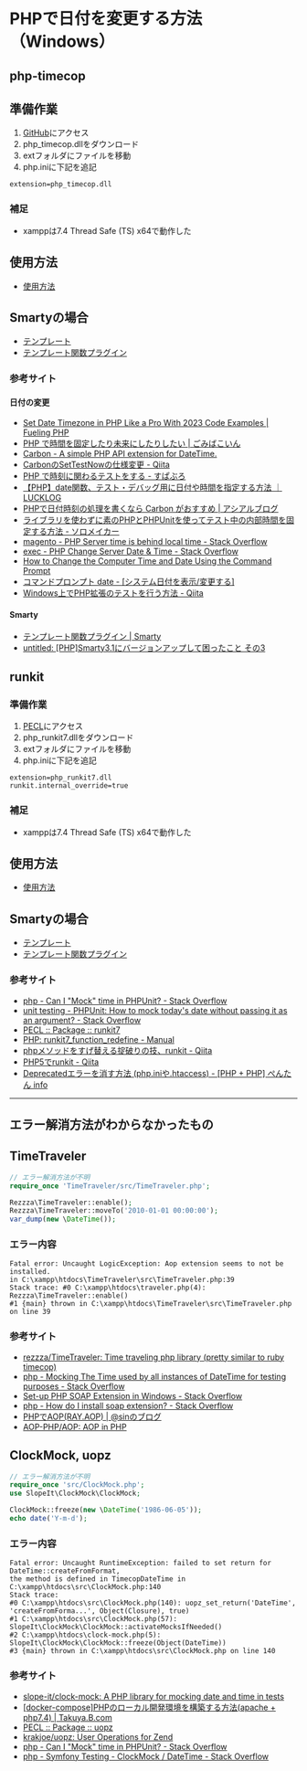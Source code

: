 # PHPで日付を変更する方法（Windows）

## php-timecop
## 準備作業
1. [GitHub](https://github.com/hnw/php-timecop#user-content-install-on-windows-experimental)にアクセス
1. php_timecop.dllをダウンロード
1. extフォルダにファイルを移動
1. php.iniに下記を追記
```
extension=php_timecop.dll
```
### 補足
- xamppは7.4 Thread Safe (TS) x64で動作した

## 使用方法
- [使用方法](/php-timecop/usage.php)

## Smartyの場合
- [テンプレート](/php-timecop/smarty.tpl)
- [テンプレート関数プラグイン](/php-timecop/plugin.php)

### 参考サイト

#### 日付の変更
- [Set Date Timezone in PHP Like a Pro With 2023 Code Examples | Fueling PHP](https://fuelingphp.com/set-date-timezone-php/)
- [PHP で時間を固定したり未来にしたりしたい | ごみばこいん](https://gomiba.co/archives/2018/06/2146/)
- [Carbon - A simple PHP API extension for DateTime.](https://carbon.nesbot.com/#gettingstarted)
- [CarbonのSetTestNowの仕様変更 - Qiita](https://qiita.com/ggg-mzkr/items/9c018a3b140d5c027d56)
- [PHP で時刻に関わるテストをする - すぱぶろ](https://superbrothers.hatenablog.com/entry/20120201/1328098312)
- [【PHP】date関数、テスト・デバッグ用に日付や時間を指定する方法 ｜ LUCKLOG](https://lucklog.info/php-date-target/)
- [PHPで日付時刻の処理を書くなら Carbon がおすすめ | アシアルブログ](https://blog.asial.co.jp/1392)
- [ライブラリを使わずに素のPHPとPHPUnitを使ってテスト中の内部時間を固定する方法 - ソロメイカー](https://solomaker.club/how-to-fixed-date-time-in-php-unit-without-library/)
- [magento - PHP Server time is behind local time - Stack Overflow](https://stackoverflow.com/questions/48081627/php-server-time-is-behind-local-time)
- [exec - PHP Change Server Date & Time - Stack Overflow](https://stackoverflow.com/questions/20177595/php-change-server-date-time)
- [How to Change the Computer Time and Date Using the Command Prompt](https://www.wikihow.com/Change-the-Computer-Time-and-Date-Using-the-Command-Prompt)
- [コマンドプロンプト date - [システム日付を表示/変更する]](https://www.k-tanaka.net/cmd/date.php)
- [Windows上でPHP拡張のテストを行う方法 - Qiita](https://qiita.com/hnw/items/f048a5ac86bcba9a21f9)

#### Smarty
- [テンプレート関数プラグイン | Smarty](https://www.smarty.net/docs/ja/plugins.functions.tpl)
- [untitled: [PHP]Smarty3.1にバージョンアップして困ったこと その3](http://dupont-kedama.blogspot.com/2014/02/phpsmarty31-3.html)

## runkit

### 準備作業
1. [PECL](https://pecl.php.net/package/runkit7)にアクセス
1. php_runkit7.dllをダウンロード
1. extフォルダにファイルを移動
1. php.iniに下記を追記
```
extension=php_runkit7.dll
runkit.internal_override=true
```

### 補足
- xamppは7.4 Thread Safe (TS) x64で動作した

## 使用方法
- [使用方法](/runkit/usage.php)

## Smartyの場合
- [テンプレート](/runkit/smarty.tpl)
- [テンプレート関数プラグイン](/runkit/plugin.php)

### 参考サイト
- [php - Can I "Mock" time in PHPUnit? - Stack Overflow](https://stackoverflow.com/questions/2371854/can-i-mock-time-in-phpunit#answer-20800668)
- [unit testing - PHPUnit: How to mock today's date without passing it as an argument? - Stack Overflow](https://stackoverflow.com/questions/7210851/phpunit-how-to-mock-todays-date-without-passing-it-as-an-argument#answer-7211618)
- [PECL :: Package :: runkit7](https://pecl.php.net/package/runkit7)
- [PHP: runkit7_function_redefine - Manual](https://www.php.net/manual/ja/function.runkit7-function-redefine.php)
- [phpメソッドをすげ替える掟破りの技、runkit - Qiita](https://qiita.com/sota/items/99474438e48284fbf1c5)
- [PHP5でrunkit - Qiita](https://qiita.com/rana_kualu/items/43dddf983303a2777f05)
- [Deprecatedエラーを消す方法 (php.iniや.htaccess) - [PHP + PHP] ぺんたん info](https://pentan.info/php/deprecated.html)

---

## エラー解消方法がわからなかったもの

## TimeTraveler

```php
// エラー解消方法が不明
require_once 'TimeTraveler/src/TimeTraveler.php';

Rezzza\TimeTraveler::enable();
Rezzza\TimeTraveler::moveTo('2010-01-01 00:00:00');
var_dump(new \DateTime());
```

### エラー内容
```
Fatal error: Uncaught LogicException: Aop extension seems to not be installed.
in C:\xampp\htdocs\TimeTraveler\src\TimeTraveler.php:39
Stack trace: #0 C:\xampp\htdocs\traveler.php(4): Rezzza\TimeTraveler::enable()
#1 {main} thrown in C:\xampp\htdocs\TimeTraveler\src\TimeTraveler.php on line 39
```

### 参考サイト
- [rezzza/TimeTraveler: Time traveling php library (pretty similar to ruby timecop)](https://github.com/rezzza/TimeTraveler)
- [php - Mocking The Time used by all instances of DateTime for testing purposes - Stack Overflow](https://stackoverflow.com/questions/7952611/mocking-the-time-used-by-all-instances-of-datetime-for-testing-purposes)
- [Set-up PHP SOAP Extension in Windows - Stack Overflow](https://stackoverflow.com/questions/29934167/set-up-php-soap-extension-in-windows)
- [php - How do I install soap extension? - Stack Overflow](https://stackoverflow.com/questions/2509143/how-do-i-install-soap-extension)
- [PHPでAOP(RAY.AOP) | @sinのブログ](http://sin-to-meru.jugem.jp/?eid=7)
- [AOP-PHP/AOP: AOP in PHP](https://github.com/AOP-PHP/AOP)

## ClockMock, uopz

```php
// エラー解消方法が不明
require_once 'src/ClockMock.php';
use SlopeIt\ClockMock\ClockMock;

ClockMock::freeze(new \DateTime('1986-06-05'));
echo date('Y-m-d');
```

### エラー内容
```
Fatal error: Uncaught RuntimeException: failed to set return for DateTime::createFromFormat,
the method is defined in TimecopDateTime in C:\xampp\htdocs\src\ClockMock.php:140
Stack trace:
#0 C:\xampp\htdocs\src\ClockMock.php(140): uopz_set_return('DateTime', 'createFromForma...', Object(Closure), true)
#1 C:\xampp\htdocs\src\ClockMock.php(57): SlopeIt\ClockMock\ClockMock::activateMocksIfNeeded()
#2 C:\xampp\htdocs\clock-mock.php(5): SlopeIt\ClockMock\ClockMock::freeze(Object(DateTime))
#3 {main} thrown in C:\xampp\htdocs\src\ClockMock.php on line 140
```

### 参考サイト
- [slope-it/clock-mock: A PHP library for mocking date and time in tests](https://github.com/slope-it/clock-mock)
- [[docker-compose]PHPのローカル開発環境を構築する方法(apache + php7.4) | Takuya.B.com](https://takuyab.com/archives/7417)
- [PECL :: Package :: uopz](https://pecl.php.net/package/uopz)
- [krakjoe/uopz: User Operations for Zend](https://github.com/krakjoe/uopz)
- [php - Can I "Mock" time in PHPUnit? - Stack Overflow](https://stackoverflow.com/questions/2371854/can-i-mock-time-in-phpunit)
- [php - Symfony Testing - ClockMock / DateTime - Stack Overflow](https://stackoverflow.com/questions/42587681/symfony-testing-clockmock-datetime)